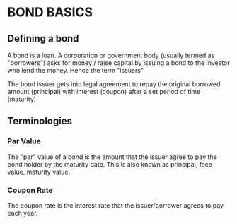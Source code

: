 # BOND BASICS

## Defining a bond

A bond is a loan. A corporation or government body (usually termed as "borrowers") asks for money / raise capital by issuing a bond
to the investor who lend the money. Hence the term "issuers"

The bond issuer gets into legal agreement to repay the original borrowed amount (principal) with interest (coupon) after a
set period of time (maturity)

## Terminologies

### Par Value

The "par" value of a bond is the amount that the issuer agree to pay the bond holder by the maturity date.
This is also known as principal, face value, maturity value. 

### Coupon Rate

The coupon rate is the interest rate that the issuer/borrower agrees to pay each year. 
